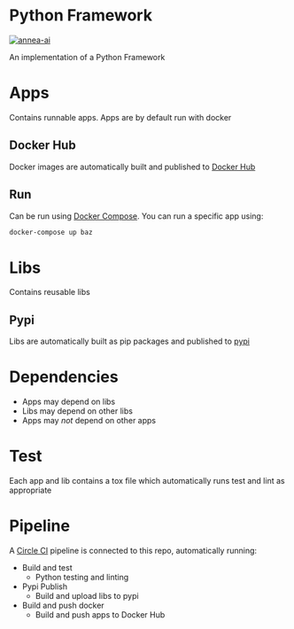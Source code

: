 Python Framework
================
[![annea-ai](https://circleci.com/gh/annea-ai/python-framework.svg?style=svg)](https://app.circleci.com/pipelines/github/annea-ai/python-framework)

An implementation of a Python Framework

# Apps
Contains runnable apps. Apps are by default run with docker

## Docker Hub
Docker images are automatically built and published to [Docker Hub](https://hub.docker.com/r/anneaai/baz)

## Run
Can be run using [Docker Compose](https://docs.docker.com/compose/install/). You can run a specific app using: 
```bash
docker-compose up baz
```

# Libs
Contains reusable libs

## Pypi
Libs are automatically built as pip packages and published to [pypi](https://pypi.org/project/annea-foo/)

# Dependencies
* Apps may depend on libs
* Libs may depend on other libs
* Apps may _not_ depend on other apps

# Test
Each app and lib contains a tox file which automatically runs test and lint as appropriate

# Pipeline
A [Circle CI](https://app.circleci.com/pipelines/github/annea-ai/python-framework) pipeline is connected to this repo, automatically running:
* Build and test
  * Python testing and linting
* Pypi Publish
  * Build and upload libs to pypi
* Build and push docker
  * Build and push apps to Docker Hub